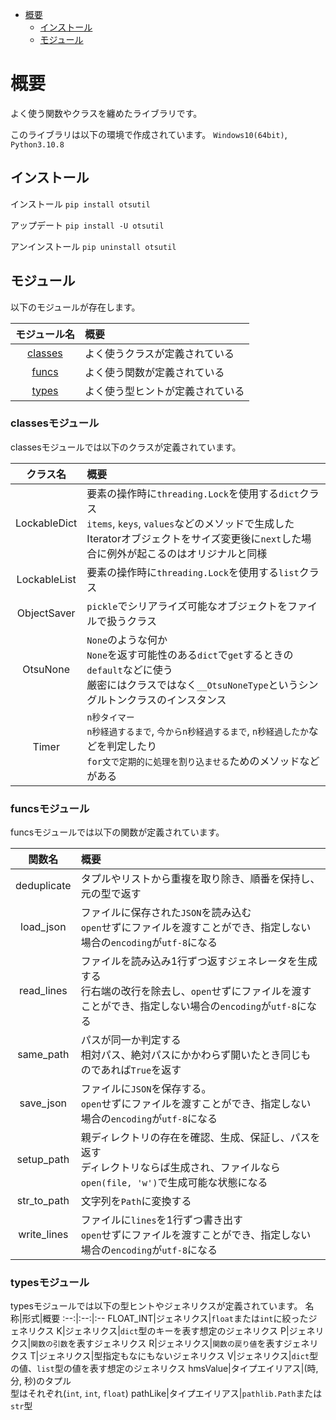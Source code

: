 - [概要](#概要)
  - [インストール](#インストール)
  - [モジュール](#モジュール)


# 概要

よく使う関数やクラスを纏めたライブラリです。

このライブラリは以下の環境で作成されています。
`Windows10(64bit)`, `Python3.10.8`

## インストール

インストール
`pip install otsutil`

アップデート
`pip install -U otsutil`

アンインストール
`pip uninstall otsutil`

## モジュール

以下のモジュールが存在します。

モジュール名|概要
:--:|:--
[classes](#classesモジュール)|よく使うクラスが定義されている
[funcs](#funcsモジュール)|よく使う関数が定義されている
[types](#typesモジュール)|よく使う型ヒントが定義されている

<!-- omit in toc -->
### classesモジュール

classesモジュールでは以下のクラスが定義されています。

クラス名|概要
:--:|:--
LockableDict|要素の操作時に`threading.Lock`を使用する`dict`クラス<br>`items`, `keys`, `values`などのメソッドで生成したIteratorオブジェクトをサイズ変更後に`next`した場合に例外が起こるのはオリジナルと同様
LockableList|要素の操作時に`threading.Lock`を使用する`list`クラス
ObjectSaver|`pickle`でシリアライズ可能なオブジェクトをファイルで扱うクラス
OtsuNone|`None`のような何か<br>`None`を返す可能性のある`dict`で`get`するときの`default`などに使う<br>厳密にはクラスではなく`__OtsuNoneType`というシングルトンクラスのインスタンス
Timer|`n秒タイマー`<br>`n秒経過するまで`, `今からn秒経過するまで`, `n秒経過したか`などを判定したり<br>`for文で定期的に処理を割り込ませる`ためのメソッドなどがある

<!-- omit in toc -->
### funcsモジュール

funcsモジュールでは以下の関数が定義されています。

関数名|概要
:--:|:--
deduplicate|タプルやリストから重複を取り除き、順番を保持し、元の型で返す
load_json|ファイルに保存された`JSON`を読み込む<br>`open`せずにファイルを渡すことができ、指定しない場合の`encoding`が`utf-8`になる
read_lines|ファイルを読み込み1行ずつ返すジェネレータを生成する<br>行右端の改行を除去し、`open`せずにファイルを渡すことができ、指定しない場合の`encoding`が`utf-8`になる
same_path|パスが同一か判定する<br>相対パス、絶対パスにかかわらず開いたとき同じものであれば`True`を返す
save_json|ファイルに`JSON`を保存する。<br>`open`せずにファイルを渡すことができ、指定しない場合の`encoding`が`utf-8`になる
setup_path|親ディレクトリの存在を確認、生成、保証し、パスを返す<br>ディレクトリならば生成され、ファイルなら`open(file, 'w')`で生成可能な状態になる
str_to_path|文字列を`Path`に変換する
write_lines|ファイルに`lines`を1行ずつ書き出す<br>`open`せずにファイルを渡すことができ、指定しない場合の`encoding`が`utf-8`になる

<!-- omit in toc -->
### typesモジュール

typesモジュールでは以下の型ヒントやジェネリクスが定義されています。
名称|形式|概要
:--:|:--:|:--
FLOAT_INT|ジェネリクス|`float`または`int`に絞ったジェネリクス
K|ジェネリクス|`dict`型のキーを表す想定のジェネリクス
P|ジェネリクス|`関数の引数`を表すジェネリクス
R|ジェネリクス|`関数の戻り値`を表すジェネリクス
T|ジェネリクス|型指定もなにもないジェネリクス
V|ジェネリクス|`dict`型の値、`list`型の値を表す想定のジェネリクス
hmsValue|タイプエイリアス|(時, 分, 秒)のタプル<br>型はそれぞれ(`int`, `int`, `float`)
pathLike|タイプエイリアス|`pathlib.Path`または`str`型

